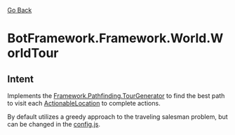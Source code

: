 [Go Back](../../../REFERENCE.md)

# BotFramework.Framework.World.WorldTour

## Intent

Implements the [Framework.Pathfinding.TourGenerator]() to find the best path to visit each [ActionableLocation]() to complete actions.

By default utilizes a greedy approach to the traveling salesman problem, but can be changed in the [config.js]().